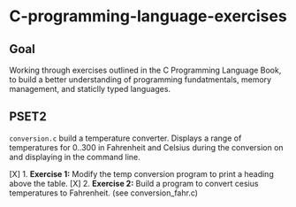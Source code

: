 # C-programming-language-exercises

## Goal

Working through exercises outlined in the C Programming Language Book, to
build a better understanding of programming fundatmentals,  memory 
management, and staticlly typed languages.

## PSET2

`conversion.c` build a temperature converter. Displays a range of temperatures
for 0..300 in Fahrenheit and Celsius during the conversion on and displaying in
  the command line.

[X] 1. **Exercise 1:** Modify the temp conversion program to print a heading above the table.
[X] 2. **Exercise 2:** Build a program to convert cesius temperatures to Fahrenheit. (see conversion\_fahr.c)
